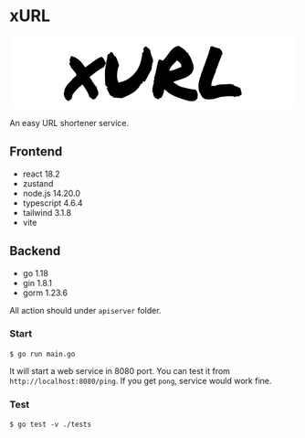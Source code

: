 # xURL

![logo](f2e/src/assets/logo.png)

An easy URL shortener service.

## Frontend
- react 18.2
- zustand
- node.js 14.20.0
- typescript 4.6.4
- tailwind 3.1.8
- vite


## Backend

- go 1.18
- gin 1.8.1
- gorm 1.23.6

All action should under `apiserver` folder.

### Start

    $ go run main.go

It will start a web service in 8080 port.
You can test it from `http://localhost:8080/ping`. If you get `pong`, service would work fine.

### Test

    $ go test -v ./tests

